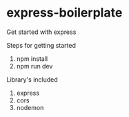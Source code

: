 # express-boilerplate
Get started with express

Steps for getting started 
1) npm install
2) npm run dev

Library's included
1) express
2) cors
3) nodemon

